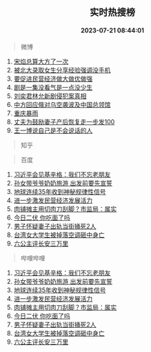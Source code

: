 <div align="center"><h2>实时热搜榜</h2><h4>2023-07-21 08:44:01</h4></div>

> 微博  

1. [宋焰总算大方了一次](https://s.weibo.com/weibo?q=%23%E5%AE%8B%E7%84%B0%E6%80%BB%E7%AE%97%E5%A4%A7%E6%96%B9%E4%BA%86%E4%B8%80%E6%AC%A1%23&t=31&band_rank=1&Refer=top)<br />
2. [被北大录取女生分享经验强调没手机](https://s.weibo.com/weibo?q=%23%E8%A2%AB%E5%8C%97%E5%A4%A7%E5%BD%95%E5%8F%96%E5%A5%B3%E7%94%9F%E5%88%86%E4%BA%AB%E7%BB%8F%E9%AA%8C%E5%BC%BA%E8%B0%83%E6%B2%A1%E6%89%8B%E6%9C%BA%23&t=31&band_rank=2&Refer=top)<br />
3. [要促进民营经济做大做优做强](https://s.weibo.com/weibo?q=%23%E8%A6%81%E4%BF%83%E8%BF%9B%E6%B0%91%E8%90%A5%E7%BB%8F%E6%B5%8E%E5%81%9A%E5%A4%A7%E5%81%9A%E4%BC%98%E5%81%9A%E5%BC%BA%23&t=31&band_rank=3&Refer=top)<br />
4. [剧是一集没看气是一点没少生](https://s.weibo.com/weibo?q=%23%E5%89%A7%E6%98%AF%E4%B8%80%E9%9B%86%E6%B2%A1%E7%9C%8B%E6%B0%94%E6%98%AF%E4%B8%80%E7%82%B9%E6%B2%A1%E5%B0%91%E7%94%9F%23&t=31&band_rank=4&Refer=top)<br />
5. [刘奕君林允新剧侵犯案真相](https://s.weibo.com/weibo?q=%23%E5%88%98%E5%A5%95%E5%90%9B%E6%9E%97%E5%85%81%E6%96%B0%E5%89%A7%E4%BE%B5%E7%8A%AF%E6%A1%88%E7%9C%9F%E7%9B%B8%23&t=31&band_rank=5&Refer=top)<br />
6. [中方回应俄对乌空袭波及中国总领馆](https://s.weibo.com/weibo?q=%23%E4%B8%AD%E6%96%B9%E5%9B%9E%E5%BA%94%E4%BF%84%E5%AF%B9%E4%B9%8C%E7%A9%BA%E8%A2%AD%E6%B3%A2%E5%8F%8A%E4%B8%AD%E5%9B%BD%E6%80%BB%E9%A2%86%E9%A6%86%23&t=31&band_rank=6&Refer=top)<br />
7. [重庆暴雨](https://s.weibo.com/weibo?q=%E9%87%8D%E5%BA%86%E6%9A%B4%E9%9B%A8&t=31&band_rank=7&Refer=top)<br />
8. [丈夫为鼓励妻子产后恢复走一步发100](https://s.weibo.com/weibo?q=%23%E4%B8%88%E5%A4%AB%E4%B8%BA%E9%BC%93%E5%8A%B1%E5%A6%BB%E5%AD%90%E4%BA%A7%E5%90%8E%E6%81%A2%E5%A4%8D%E8%B5%B0%E4%B8%80%E6%AD%A5%E5%8F%91100%23&t=31&band_rank=8&Refer=top)<br />
9. [王一博说自己是不会说话的人](https://s.weibo.com/weibo?q=%23%E7%8E%8B%E4%B8%80%E5%8D%9A%E8%AF%B4%E8%87%AA%E5%B7%B1%E6%98%AF%E4%B8%8D%E4%BC%9A%E8%AF%B4%E8%AF%9D%E7%9A%84%E4%BA%BA%23&t=31&band_rank=9&Refer=top)<br />

> 知乎  


> 百度  

1. [习近平会见基辛格：我们不忘老朋友](https://www.baidu.com/s?wd=%E4%B9%A0%E8%BF%91%E5%B9%B3%E4%BC%9A%E8%A7%81%E5%9F%BA%E8%BE%9B%E6%A0%BC%EF%BC%9A%E6%88%91%E4%BB%AC%E4%B8%8D%E5%BF%98%E8%80%81%E6%9C%8B%E5%8F%8B&sa=fyb_news&rsv_dl=fyb_news)<br />
2. [孙女带爷爷奶奶旅游 出发前要先宣誓](https://www.baidu.com/s?wd=%E5%AD%99%E5%A5%B3%E5%B8%A6%E7%88%B7%E7%88%B7%E5%A5%B6%E5%A5%B6%E6%97%85%E6%B8%B8+%E5%87%BA%E5%8F%91%E5%89%8D%E8%A6%81%E5%85%88%E5%AE%A3%E8%AA%93&sa=fyb_news&rsv_dl=fyb_news)<br />
3. [地球连续35年收到神秘规律性信号](https://www.baidu.com/s?wd=%E5%9C%B0%E7%90%83%E8%BF%9E%E7%BB%AD35%E5%B9%B4%E6%94%B6%E5%88%B0%E7%A5%9E%E7%A7%98%E8%A7%84%E5%BE%8B%E6%80%A7%E4%BF%A1%E5%8F%B7&sa=fyb_news&rsv_dl=fyb_news)<br />
4. [进一步激发民营经济发展活力](https://www.baidu.com/s?wd=%E8%BF%9B%E4%B8%80%E6%AD%A5%E6%BF%80%E5%8F%91%E6%B0%91%E8%90%A5%E7%BB%8F%E6%B5%8E%E5%8F%91%E5%B1%95%E6%B4%BB%E5%8A%9B&sa=fyb_news&rsv_dl=fyb_news)<br />
5. [肉铺摊主用切肉刀刮脚？市监局：属实](https://www.baidu.com/s?wd=%E8%82%89%E9%93%BA%E6%91%8A%E4%B8%BB%E7%94%A8%E5%88%87%E8%82%89%E5%88%80%E5%88%AE%E8%84%9A%EF%BC%9F%E5%B8%82%E7%9B%91%E5%B1%80%EF%BC%9A%E5%B1%9E%E5%AE%9E&sa=fyb_news&rsv_dl=fyb_news)<br />
6. [今日二伏 你吃面了吗](https://www.baidu.com/s?wd=%E4%BB%8A%E6%97%A5%E4%BA%8C%E4%BC%8F+%E4%BD%A0%E5%90%83%E9%9D%A2%E4%BA%86%E5%90%97&sa=fyb_news&rsv_dl=fyb_news)<br />
7. [男子怀疑妻子出轨当街捅死2人](https://www.baidu.com/s?wd=%E7%94%B7%E5%AD%90%E6%80%80%E7%96%91%E5%A6%BB%E5%AD%90%E5%87%BA%E8%BD%A8%E5%BD%93%E8%A1%97%E6%8D%85%E6%AD%BB2%E4%BA%BA&sa=fyb_news&rsv_dl=fyb_news)<br />
8. [台湾女大学生被掉落空调砸中身亡](https://www.baidu.com/s?wd=%E5%8F%B0%E6%B9%BE%E5%A5%B3%E5%A4%A7%E5%AD%A6%E7%94%9F%E8%A2%AB%E6%8E%89%E8%90%BD%E7%A9%BA%E8%B0%83%E7%A0%B8%E4%B8%AD%E8%BA%AB%E4%BA%A1&sa=fyb_news&rsv_dl=fyb_news)<br />
9. [六公主评长安三万里](https://www.baidu.com/s?wd=%E5%85%AD%E5%85%AC%E4%B8%BB%E8%AF%84%E9%95%BF%E5%AE%89%E4%B8%89%E4%B8%87%E9%87%8C&sa=fyb_news&rsv_dl=fyb_news)<br />

> 哔哩哔哩  

1. [习近平会见基辛格：我们不忘老朋友](https://www.baidu.com/s?wd=%E4%B9%A0%E8%BF%91%E5%B9%B3%E4%BC%9A%E8%A7%81%E5%9F%BA%E8%BE%9B%E6%A0%BC%EF%BC%9A%E6%88%91%E4%BB%AC%E4%B8%8D%E5%BF%98%E8%80%81%E6%9C%8B%E5%8F%8B&sa=fyb_news&rsv_dl=fyb_news)<br />
2. [孙女带爷爷奶奶旅游 出发前要先宣誓](https://www.baidu.com/s?wd=%E5%AD%99%E5%A5%B3%E5%B8%A6%E7%88%B7%E7%88%B7%E5%A5%B6%E5%A5%B6%E6%97%85%E6%B8%B8+%E5%87%BA%E5%8F%91%E5%89%8D%E8%A6%81%E5%85%88%E5%AE%A3%E8%AA%93&sa=fyb_news&rsv_dl=fyb_news)<br />
3. [地球连续35年收到神秘规律性信号](https://www.baidu.com/s?wd=%E5%9C%B0%E7%90%83%E8%BF%9E%E7%BB%AD35%E5%B9%B4%E6%94%B6%E5%88%B0%E7%A5%9E%E7%A7%98%E8%A7%84%E5%BE%8B%E6%80%A7%E4%BF%A1%E5%8F%B7&sa=fyb_news&rsv_dl=fyb_news)<br />
4. [进一步激发民营经济发展活力](https://www.baidu.com/s?wd=%E8%BF%9B%E4%B8%80%E6%AD%A5%E6%BF%80%E5%8F%91%E6%B0%91%E8%90%A5%E7%BB%8F%E6%B5%8E%E5%8F%91%E5%B1%95%E6%B4%BB%E5%8A%9B&sa=fyb_news&rsv_dl=fyb_news)<br />
5. [肉铺摊主用切肉刀刮脚？市监局：属实](https://www.baidu.com/s?wd=%E8%82%89%E9%93%BA%E6%91%8A%E4%B8%BB%E7%94%A8%E5%88%87%E8%82%89%E5%88%80%E5%88%AE%E8%84%9A%EF%BC%9F%E5%B8%82%E7%9B%91%E5%B1%80%EF%BC%9A%E5%B1%9E%E5%AE%9E&sa=fyb_news&rsv_dl=fyb_news)<br />
6. [今日二伏 你吃面了吗](https://www.baidu.com/s?wd=%E4%BB%8A%E6%97%A5%E4%BA%8C%E4%BC%8F+%E4%BD%A0%E5%90%83%E9%9D%A2%E4%BA%86%E5%90%97&sa=fyb_news&rsv_dl=fyb_news)<br />
7. [男子怀疑妻子出轨当街捅死2人](https://www.baidu.com/s?wd=%E7%94%B7%E5%AD%90%E6%80%80%E7%96%91%E5%A6%BB%E5%AD%90%E5%87%BA%E8%BD%A8%E5%BD%93%E8%A1%97%E6%8D%85%E6%AD%BB2%E4%BA%BA&sa=fyb_news&rsv_dl=fyb_news)<br />
8. [台湾女大学生被掉落空调砸中身亡](https://www.baidu.com/s?wd=%E5%8F%B0%E6%B9%BE%E5%A5%B3%E5%A4%A7%E5%AD%A6%E7%94%9F%E8%A2%AB%E6%8E%89%E8%90%BD%E7%A9%BA%E8%B0%83%E7%A0%B8%E4%B8%AD%E8%BA%AB%E4%BA%A1&sa=fyb_news&rsv_dl=fyb_news)<br />
9. [六公主评长安三万里](https://www.baidu.com/s?wd=%E5%85%AD%E5%85%AC%E4%B8%BB%E8%AF%84%E9%95%BF%E5%AE%89%E4%B8%89%E4%B8%87%E9%87%8C&sa=fyb_news&rsv_dl=fyb_news)<br />
